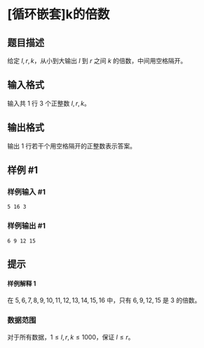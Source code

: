 # [循环嵌套]k的倍数

## 题目描述

给定 $l,r,k$，从小到大输出 $l$ 到 $r$ 之间 $k$ 的倍数，中间用空格隔开。

## 输入格式

输入共 $1$ 行 $3$ 个正整数 $l,r,k$。

## 输出格式

输出 $1$ 行若干个用空格隔开的正整数表示答案。

## 样例 #1

### 样例输入 #1

```
5 16 3
```

### 样例输出 #1

```
6 9 12 15
```

## 提示

#### 样例解释 $1$

在 $5,6,7,8,9,10,11,12,13,14,15,16$ 中，只有 $6,9,12,15$ 是 $3$ 的倍数。

### 数据范围

对于所有数据，$1 \leq l,r,k \leq 1000$，保证 $l\leq r$。